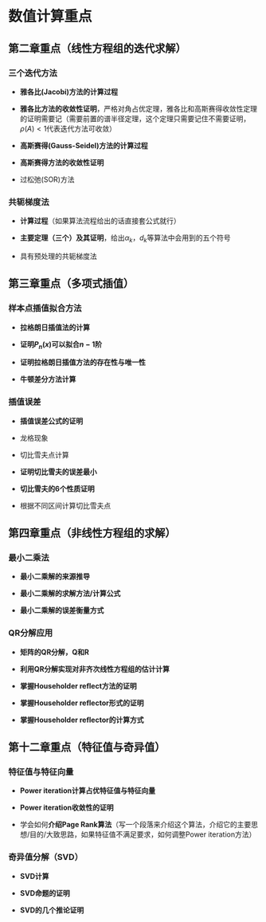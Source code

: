 # 数值计算重点

## 第二章重点（线性方程组的迭代求解）

### 三个迭代方法
- **雅各比(Jacobi)方法的计算过程**

- **雅各比方法的收敛性证明**，严格对角占优定理，雅各比和高斯赛得收敛性定理的证明需要记（需要前置的谱半径定理，这个定理只需要记住不需要证明，$\rho(A) < 1$代表迭代方法可收敛）

- **高斯赛得(Gauss-Seidel)方法的计算过程**

- **高斯赛得方法的收敛性证明**

- 过松弛(SOR)方法


### 共轭梯度法
- **计算过程**（如果算法流程给出的话直接套公式就行）

- **主要定理（三个）及其证明**，给出$\alpha_k$，$d_k$等算法中会用到的五个符号

- 具有预处理的共轭梯度法


## 第三章重点（多项式插值）

### 样本点插值拟合方法
- **拉格朗日插值法的计算**

- **证明$P_n(x)$可以拟合$n-1$阶**

- **证明拉格朗日插值方法的存在性与唯一性**

- **牛顿差分方法计算**


### 插值误差
- **插值误差公式的证明**

- 龙格现象

- 切比雪夫点计算

- **证明切比雪夫的误差最小**

- **切比雪夫的6个性质证明**

- 根据不同区间计算切比雪夫点


## 第四章重点（非线性方程组的求解）

### 最小二乘法
- **最小二乘解的来源推导**

- **最小二乘解的求解方法/计算公式**

- **最小二乘解的误差衡量方式**

### QR分解应用
- **矩阵的QR分解，$\mathbf{Q}$和$\mathbf{R}$**

- **利用QR分解实现对非齐次线性方程组的估计计算**

- **掌握Householder reflect方法的证明**

- **掌握Householder reflector形式的证明**

- **掌握Householder reflector的计算方式**


## 第十二章重点（特征值与奇异值）

### 特征值与特征向量
- **Power iteration计算占优特征值与特征向量**

- **Power iteration收敛性的证明**

- 学会如何**介绍Page Rank算法**（写一个段落来介绍这个算法，介绍它的主要思想/目的/大致思路，如果特征值不满足要求，如何调整Power iteration方法）


### 奇异值分解（SVD）
- **SVD计算**

- **SVD命题的证明**

- **SVD的几个推论证明**


